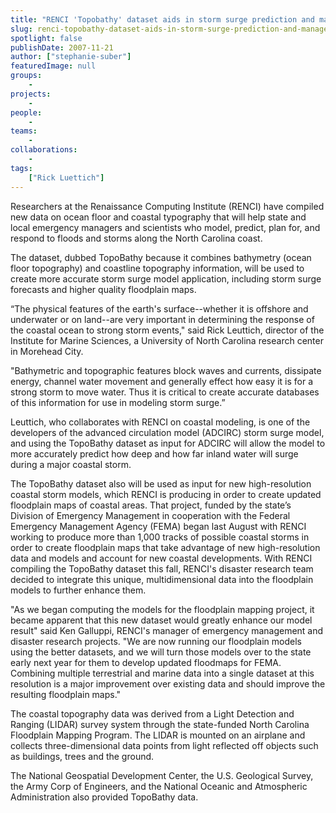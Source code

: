 ```yaml
---
title: "RENCI 'Topobathy' dataset aids in storm surge prediction and management"
slug: renci-topobathy-dataset-aids-in-storm-surge-prediction-and-management
spotlight: false
publishDate: 2007-11-21
author: ["stephanie-suber"]
featuredImage: null
groups:
    - 
projects:
    - 
people:
    - 
teams: 
    - 
collaborations:
    - 
tags:
    ["Rick Luettich"]
---
```

Researchers at the Renaissance Computing Institute (RENCI) have compiled new data on ocean floor and coastal typography that will help state and local emergency managers and scientists who model, predict, plan for, and respond to floods and storms along the North Carolina coast.<!--more-->

The dataset, dubbed TopoBathy because it combines bathymetry (ocean floor topography) and coastline topography information, will be used to create more accurate storm surge model application, including storm surge forecasts and higher quality floodplain maps.

“The physical features of the earth's surface--whether it is offshore and underwater or on land--are very important in determining the response of the coastal ocean to strong storm events," said Rick Leuttich, director of the Institute for Marine Sciences, a University of North Carolina research center in Morehead City.

"Bathymetric and topographic features block waves and currents, dissipate energy, channel water movement and generally effect how easy it is for a strong storm to move water. Thus it is critical to create accurate databases of this information for use in modeling storm surge.”

Leuttich, who collaborates with RENCI on coastal modeling, is one of the developers of the advanced circulation model (ADCIRC) storm surge model, and using the TopoBathy dataset as input for ADCIRC will allow the model to more accurately predict how deep and how far inland water will surge during a major coastal storm.

The TopoBathy dataset also will be used as input for new high-resolution coastal storm models, which RENCI is producing in order to create updated floodplain maps of coastal areas. That project, funded by the state’s Division of Emergency Management in cooperation with the Federal Emergency Management Agency (FEMA) began last August with RENCI working to produce more than 1,000 tracks of possible coastal storms in order to create floodplain maps that take advantage of new high-resolution data and models and account for new coastal developments. With RENCI compiling the TopoBathy dataset this fall, RENCI's disaster research team decided to integrate this unique, multidimensional data into the floodplain models to further enhance them.

"As we began computing the models for the floodplain mapping project, it became apparent that this new dataset would greatly enhance our model result" said Ken Galluppi, RENCI's manager of emergency management and disaster research projects. "We are now running our floodplain models using the better datasets, and we will turn those models over to the state early next year for them to develop updated floodmaps for FEMA. Combining multiple terrestrial and marine data into a single dataset at this resolution is a major improvement over existing data and should improve the resulting floodplain maps."

The coastal topography data was derived from a Light Detection and Ranging (LIDAR) survey system through the state-funded North Carolina Floodplain Mapping Program. The LIDAR is mounted on an airplane and collects three-dimensional data points from light reflected off objects such as buildings, trees and the ground.

The National Geospatial Development Center, the U.S. Geological Survey, the Army Corp of Engineers, and the National Oceanic and Atmospheric Administration also provided TopoBathy data.
